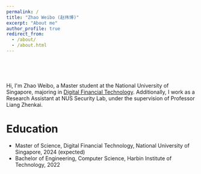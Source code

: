 ```yaml
---
permalink: /
title: "Zhao Weibo (赵伟博)"
excerpt: "About me"
author_profile: true
redirect_from: 
  - /about/
  - /about.html
---
```


​		

<br/>

Hi, I'm Zhao Weibo, a Master student at the National University of Singapore, majoring in [Digital Financial Technology](https://www.comp.nus.edu.sg/programmes/pg/mdft/). Additionally, I work as a Research Assistant at NUS Security Lab, under the supervision of Professor Liang Zhenkai.



Education
======

- Master of Science, Digital Financial Technology, National University of Singapore, 2024 (expected)
- Bachelor of Engineering, Computer Science, Harbin Institute of Technology, 2022
